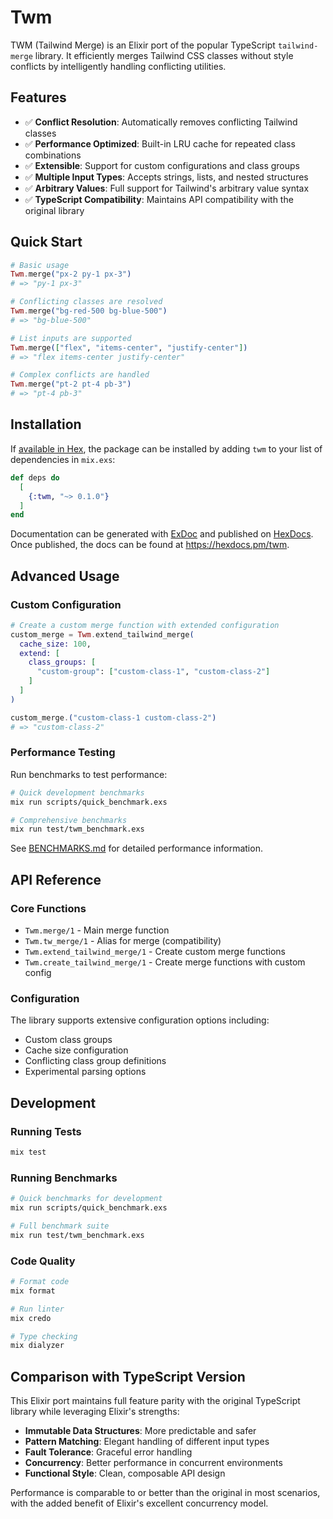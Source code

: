 # Twm

TWM (Tailwind Merge) is an Elixir port of the popular TypeScript `tailwind-merge` library. It efficiently merges Tailwind CSS classes without style conflicts by intelligently handling conflicting utilities.

## Features

- ✅ **Conflict Resolution**: Automatically removes conflicting Tailwind classes
- ✅ **Performance Optimized**: Built-in LRU cache for repeated class combinations
- ✅ **Extensible**: Support for custom configurations and class groups
- ✅ **Multiple Input Types**: Accepts strings, lists, and nested structures
- ✅ **Arbitrary Values**: Full support for Tailwind's arbitrary value syntax
- ✅ **TypeScript Compatibility**: Maintains API compatibility with the original library

## Quick Start

```elixir
# Basic usage
Twm.merge("px-2 py-1 px-3")
# => "py-1 px-3"

# Conflicting classes are resolved
Twm.merge("bg-red-500 bg-blue-500")
# => "bg-blue-500"

# List inputs are supported
Twm.merge(["flex", "items-center", "justify-center"])
# => "flex items-center justify-center"

# Complex conflicts are handled
Twm.merge("pt-2 pt-4 pb-3")
# => "pt-4 pb-3"
```

## Installation

If [available in Hex](https://hex.pm/docs/publish), the package can be installed
by adding `twm` to your list of dependencies in `mix.exs`:

```elixir
def deps do
  [
    {:twm, "~> 0.1.0"}
  ]
end
```

Documentation can be generated with [ExDoc](https://github.com/elixir-lang/ex_doc)
and published on [HexDocs](https://hexdocs.pm). Once published, the docs can
be found at <https://hexdocs.pm/twm>.

## Advanced Usage

### Custom Configuration

```elixir
# Create a custom merge function with extended configuration
custom_merge = Twm.extend_tailwind_merge(
  cache_size: 100,
  extend: [
    class_groups: [
      "custom-group": ["custom-class-1", "custom-class-2"]
    ]
  ]
)

custom_merge.("custom-class-1 custom-class-2")
# => "custom-class-2"
```

### Performance Testing

Run benchmarks to test performance:

```bash
# Quick development benchmarks
mix run scripts/quick_benchmark.exs

# Comprehensive benchmarks
mix run test/twm_benchmark.exs
```

See [BENCHMARKS.md](BENCHMARKS.md) for detailed performance information.

## API Reference

### Core Functions

- `Twm.merge/1` - Main merge function
- `Twm.tw_merge/1` - Alias for merge (compatibility)
- `Twm.extend_tailwind_merge/1` - Create custom merge functions
- `Twm.create_tailwind_merge/1` - Create merge functions with custom config

### Configuration

The library supports extensive configuration options including:
- Custom class groups
- Cache size configuration
- Conflicting class group definitions
- Experimental parsing options

## Development

### Running Tests

```bash
mix test
```

### Running Benchmarks

```bash
# Quick benchmarks for development
mix run scripts/quick_benchmark.exs

# Full benchmark suite
mix run test/twm_benchmark.exs
```

### Code Quality

```bash
# Format code
mix format

# Run linter
mix credo

# Type checking
mix dialyzer
```

## Comparison with TypeScript Version

This Elixir port maintains full feature parity with the original TypeScript library while leveraging Elixir's strengths:

- **Immutable Data Structures**: More predictable and safer
- **Pattern Matching**: Elegant handling of different input types
- **Fault Tolerance**: Graceful error handling
- **Concurrency**: Better performance in concurrent environments
- **Functional Style**: Clean, composable API design

Performance is comparable to or better than the original in most scenarios, with the added benefit of Elixir's excellent concurrency model.

